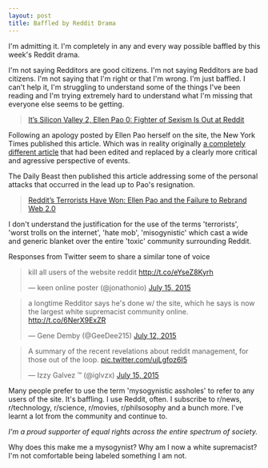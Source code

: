 ```yaml
---
layout: post
title: Baffled by Reddit Drama
---
```


I'm admitting it. I'm completely in any and every way possible baffled by this week's Reddit drama. 

I'm not saying Redditors are good citizens. I'm not saying Redditors are bad citizens. I'm not saying that I'm right or that I'm wrong. I'm just baffled. I can't help it, I'm struggling to understand some of the things I've been reading and I'm trying extremely hard to understand what I'm missing that everyone else seems to be getting.

> [It’s Silicon Valley 2, Ellen Pao 0: Fighter of Sexism Is Out at Reddit](http://newsdiffs.org/diff/934341/934454/www.nytimes.com/2015/07/11/technology/ellen-pao-reddit-chief-executive-resignation.html)

Following an apology posted by Ellen Pao herself on the site, the New York Times published this article. Which was in reality originally [a completely different article](http://newsdiffs.org/diff/934341/934454/www.nytimes.com/2015/07/11/technology/ellen-pao-reddit-chief-executive-resignation.html) that had been edited and replaced by a clearly more critical and agressive perspective of events.

The Daily Beast then published this article addressing some of the personal attacks that occurred in the lead up to Pao's resignation.
> [Reddit’s Terrorists Have Won: Ellen Pao and the Failure to Rebrand Web 2.0](http://www.thedailybeast.com/articles/2015/07/11/reddit-s-terrorists-have-won-ellen-pao-and-the-failure-to-rebrand-web-2-0.html)

I don't understand the justification for the use of the terms 'terrorists', 'worst trolls on the internet', 'hate mob', 'misogynistic' which cast a wide and generic blanket over the entire 'toxic' community surrounding Reddit. 

Responses from Twitter seem to share a similar tone of voice

<blockquote lang="en"><p lang="en" dir="ltr">kill all users of the website reddit <a href="http://t.co/eYseZ8Kyrh">http://t.co/eYseZ8Kyrh</a></p>&mdash; keen online poster (@jonathonio) <a href="https://twitter.com/jonathonio/status/621279697473671169">July 15, 2015</a></blockquote>

<blockquote lang="en"><p lang="en" dir="ltr">a longtime Redditor says he&#39;s done w/ the site, which he says is now the largest white supremacist community online. <a href="http://t.co/6NerX9ExZR">http://t.co/6NerX9ExZR</a></p>&mdash; Gene Demby (@GeeDee215) <a href="https://twitter.com/GeeDee215/status/620276210598346753">July 12, 2015</a></blockquote>

<blockquote lang="en"><p lang="en" dir="ltr">A summary of the recent revelations about reddit management, for those out of the loop. <a href="http://t.co/ujLgfoz6I5">pic.twitter.com/ujLgfoz6I5</a></p>&mdash; Izzy Galvez ™ (@iglvzx) <a href="https://twitter.com/iglvzx/status/621178187997773824">July 15, 2015</a></blockquote>

Many people prefer to use the term 'mysogynistic assholes' to refer to any users of the site. It's baffling. I use Reddit, often. I subscribe to r/news, r/technology, r/science, r/movies, r/philsosophy and a bunch more. I've learnt a lot from the community and continue to. 

*I'm a proud supporter of equal rights across the entire spectrum of society.*

Why does this make me a mysogynist? Why am I now a white supremacist? I'm not comfortable being labeled something I am not.